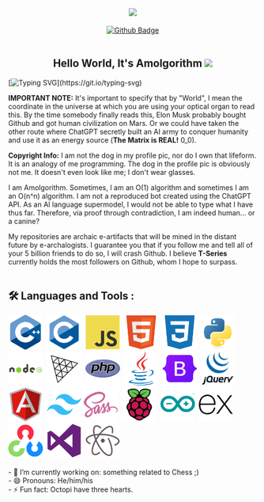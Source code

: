 <div id="header" align="center">
  <img src="https://media.giphy.com/media/M9gbBd9nbDrOTu1Mqx/giphy.gif" width="170"/>
  <br><br>
  <div id="badges" align="center">
  <a href="https://github.com/amolgorithm">
    <img src="https://img.shields.io/badge/Github-black?style=for-the-badge&logo=github&logoColor=white" alt="Github Badge"/>
  </a>
  <br>
  </div> 
  <img src="https://komarev.com/ghpvc/?username=amolgorithm&style=flat-square&color=blue" alt=""/>
  
  ## Hello World, It's Amolgorithm <img src="https://github.com/TheDudeThatCode/TheDudeThatCode/blob/master/Assets/Hi.gif" width="40"/>
</div>

  [![Typing SVG](https://readme-typing-svg.demolab.com?font=open+sans&weight=900&size=22&duration=3000&pause=1000&color=CF0000&multiline=true&width=800&height=100&separator=%3D&lines=%23include+%3Camolgorithm%3E%3Dstd%3A%3Afor_each(std%3A%3Aviewers%2C+%5B%5D()+%7B+std%3A%3Acout+%3C%3C+%22Welcome!%22+%7D);)](https://git.io/typing-svg)
  
**IMPORTANT NOTE:**  It's important to specify that by "World", I mean the coordinate in the universe at which you are using your optical organ to read this. By the time somebody finally reads this, Elon Musk probably bought Github and got human civilization on Mars. Or we could have taken the other route where ChatGPT secretly built an AI army to conquer humanity and use it as an energy source (**The Matrix is REAL!** 0_0). 

**Copyright Info:**  I am not the dog in my profile pic, nor do I own that lifeform. It is an analogy of me programming. The dog in the profile pic is obviously not me. It doesn't even look like me; I don't wear glasses.

I am Amolgorithm. Sometimes, I am an O(1) algorithm and sometimes I am an O(n^n) algorithm. I am not a reproduced bot created using the ChatGPT API. As an AI language supermodel, I would not be able to type what I have thus far. Therefore, via proof through contradiction, I am indeed human... or a canine?

My repositories are archaic e-artifacts that will be mined in the distant future by e-archalogists.
I guarantee you that if you follow me and tell all of your 5 billion friends to do so, I will crash Github. 
I believe **T-Series** currently holds the most followers on Github, whom I hope to surpass.
<br><br>
## :hammer_and_wrench: Languages and Tools :
<div>
  <img src="https://github.com/devicons/devicon/blob/master/icons/cplusplus/cplusplus-original.svg" title="C++" alt="C++" width="70" height="70"/>&nbsp;
  <img src="https://github.com/devicons/devicon/blob/master/icons/c/c-original.svg" title="C" alt="C" width="70" height="70"/>&nbsp;
  <img src="https://github.com/devicons/devicon/blob/master/icons/javascript/javascript-original.svg" title="JavaScript" alt="JavaScript" width="70" height="70"/>&nbsp;
  <img src="https://github.com/devicons/devicon/blob/master/icons/html5/html5-original.svg" title="HTML5" alt="HTML" width="70" height="70"/>&nbsp;
  <img src="https://github.com/devicons/devicon/blob/master/icons/css3/css3-plain.svg"  title="CSS3" alt="CSS" width="70" height="70"/>&nbsp;
  <img src="https://github.com/devicons/devicon/blob/master/icons/python/python-original.svg"  title="Python" alt="Py" width="70" height="70"/>&nbsp;
  <img src="https://github.com/devicons/devicon/blob/master/icons/nodejs/nodejs-original-wordmark.svg" title="NodeJS" alt="NodeJS" width="70" height="70"/>&nbsp;
  <img src="https://github.com/devicons/devicon/blob/master/icons/threejs/threejs-original.svg" title="threejs" alt="threejs" width="70" height="70"/>&nbsp;
  <img src="https://github.com/devicons/devicon/blob/master/icons/php/php-original.svg" title="PHP" alt="PHP" width="70" height="70"/>&nbsp;
  <img src="https://github.com/devicons/devicon/blob/master/icons/java/java-original.svg" title="Java" alt="Java" width="70" height="70"/>&nbsp;
  <img src="https://github.com/devicons/devicon/blob/master/icons/bootstrap/bootstrap-original.svg" title="Bootstrap" alt="Bootstrap" width="70" height="70"/>&nbsp;
  <img src="https://github.com/devicons/devicon/blob/master/icons/jquery/jquery-original-wordmark.svg" title="jq" alt="jq" width="70" height="70"/>&nbsp;
  <img src="https://github.com/devicons/devicon/blob/master/icons/angularjs/angularjs-original.svg" title="angjs" alt="angjs" width="70" height="70"/>&nbsp;
  <img src="https://github.com/devicons/devicon/blob/master/icons/tailwindcss/tailwindcss-plain.svg" title="tw" alt="tw" width="70" height="70"/>&nbsp;<img 
  <img src="https://github.com/devicons/devicon/blob/master/icons/sass/sass-original.svg" title="sass" alt="sass" width="70" height="70"/>&nbsp;
  <img src="https://github.com/devicons/devicon/blob/master/icons/raspberrypi/raspberrypi-original.svg" title="rpi" alt="rpi" width="70" height="70"/>&nbsp;
  <img src="https://github.com/devicons/devicon/blob/master/icons/arduino/arduino-original.svg" title="ard" alt="ard" width="70" height="70"/>&nbsp;
  <img src="https://github.com/devicons/devicon/blob/master/icons/express/express-original.svg" title="ex" alt="ex" width="70" height="70"/>&nbsp;
  <img src="https://github.com/devicons/devicon/blob/master/icons/opencv/opencv-original.svg" title="cv" alt="cv" width="70" height="70"/>&nbsp;
  <img src="https://github.com/devicons/devicon/blob/master/icons/visualstudio/visualstudio-plain.svg" title="VS" alt="VS" width="70" height="70"/>&nbsp;
  <img src="https://github.com/devicons/devicon/blob/master/icons/atom/atom-original.svg" title="atom" alt="atom" width="70" height="70"/>&nbsp;
</div>
<br>
- 🔭 I’m currently working on: something related to Chess ;)
<br>
- 😄 Pronouns: He/him/his
<br>
- ⚡ Fun fact: Octopi have three hearts.
